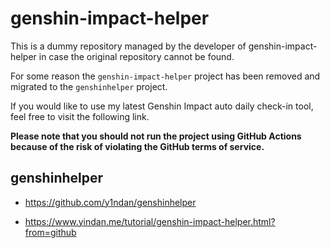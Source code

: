 # genshin-impact-helper

This is a dummy repository managed by the developer of genshin-impact-helper in case the original repository cannot be found.

For some reason the `genshin-impact-helper` project has been removed and migrated to the `genshinhelper` project.

If you would like to use my latest Genshin Impact auto daily check-in tool, feel free to visit the following link.

**Please note that you should not run the project using GitHub Actions because of the risk of violating the GitHub terms of service.**

## genshinhelper

- https://github.com/y1ndan/genshinhelper

- https://www.yindan.me/tutorial/genshin-impact-helper.html?from=github
